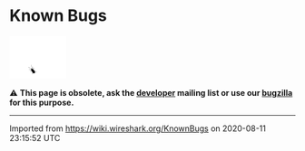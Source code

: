 # Known Bugs

![bug.gif](uploads/__moin_import__/attachments/KnownBugs/bug.gif "bug.gif")

:warning: **This page is obsolete, ask the [developer](https://www.wireshark.org/mailman/listinfo/wireshark-dev) mailing list or use our [bugzilla](https://bugs.wireshark.org/bugzilla/) for this purpose.**

---

Imported from https://wiki.wireshark.org/KnownBugs on 2020-08-11 23:15:52 UTC
